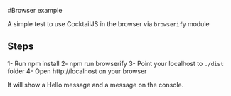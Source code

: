 #Browser example

A simple test to use CocktailJS in the browser via `browserify` module

## Steps

1- Run npm install
2- npm run browserify
3- Point your localhost to `./dist` folder
4- Open http://localhost on your browser

It will show a Hello message and a message on the console.
